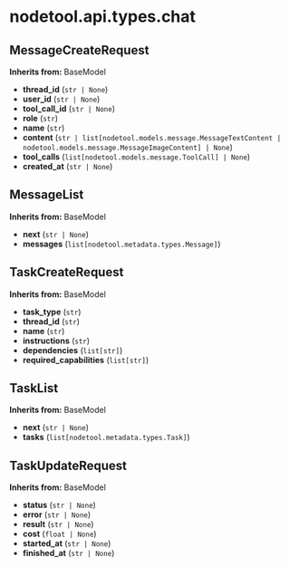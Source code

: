 # nodetool.api.types.chat

## MessageCreateRequest

**Inherits from:** BaseModel

- **thread_id** (`str | None`)
- **user_id** (`str | None`)
- **tool_call_id** (`str | None`)
- **role** (`str`)
- **name** (`str`)
- **content** (`str | list[nodetool.models.message.MessageTextContent | nodetool.models.message.MessageImageContent] | None`)
- **tool_calls** (`list[nodetool.models.message.ToolCall] | None`)
- **created_at** (`str | None`)

## MessageList

**Inherits from:** BaseModel

- **next** (`str | None`)
- **messages** (`list[nodetool.metadata.types.Message]`)

## TaskCreateRequest

**Inherits from:** BaseModel

- **task_type** (`str`)
- **thread_id** (`str`)
- **name** (`str`)
- **instructions** (`str`)
- **dependencies** (`list[str]`)
- **required_capabilities** (`list[str]`)

## TaskList

**Inherits from:** BaseModel

- **next** (`str | None`)
- **tasks** (`list[nodetool.metadata.types.Task]`)

## TaskUpdateRequest

**Inherits from:** BaseModel

- **status** (`str | None`)
- **error** (`str | None`)
- **result** (`str | None`)
- **cost** (`float | None`)
- **started_at** (`str | None`)
- **finished_at** (`str | None`)

